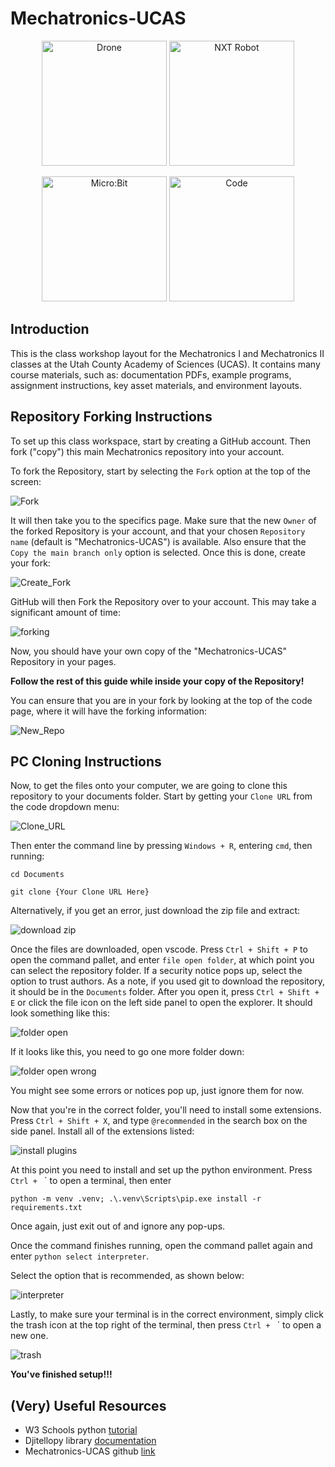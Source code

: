 # Mechatronics-UCAS

<p align="center">
  <img src="Assets/drone.jpg" alt="Drone" title="Drone" height="200px" />
  <img src="Assets/nxt.jpg" alt="NXT Robot" title="NXT Robot" height="200px" />
</p>

<p align="center">
  <img src="Assets/Microbit.jpg" alt="Micro:Bit" title="Micro:Bit" height="200px" />
  <img src="Assets/Haxxercode.jpg" alt="Code" title="Code" height="200px" />
</p>

## Introduction

This is the class workshop layout for the Mechatronics I and Mechatronics II classes at the Utah County Academy of Sciences (UCAS). It contains many course materials, such as: documentation PDFs, example programs, assignment instructions, key asset materials, and environment layouts.

## Repository Forking Instructions

To set up this class workspace, start by creating a GitHub account. Then fork ("copy") this main Mechatronics repository into your account.

To fork the Repository, start by selecting the `Fork` option at the top of the screen:

![Fork](Assets/Fork.png "Fork")

It will then take you to the specifics page. Make sure that the new `Owner` of the forked Repository is your account, and that your chosen `Repository name` (default is "Mechatronics-UCAS") is available. Also ensure that the `Copy the main branch only` option is selected. Once this is done, create your fork:

![Create_Fork](Assets/Create_Fork.png "Create Fork")

GitHub will then Fork the Repository over to your account. This may take a significant amount of time:

![forking](Assets/forking.png "Forking")

Now, you should have your own copy of the "Mechatronics-UCAS" Repository in your pages. 

**Follow the rest of this guide while inside your copy of the Repository!**

You can ensure that you are in your fork by looking at the top of the code page, where it will have the forking information:

![New_Repo](Assets/New_Repo.png "New Repository")

## PC Cloning Instructions
Now, to get the files onto your computer, we are going to clone this repository to your documents folder. Start by getting your `Clone URL` from the code dropdown menu:

![Clone_URL](Assets/Clone_URL.png "Clone URL")

Then enter the command line by pressing `Windows + R`, entering `cmd`, then running:
```
cd Documents
```
```
git clone {Your Clone URL Here}  
```

Alternatively, if you get an error, just download the zip file and extract:

![download zip](Assets/download_zip.png "Download")

Once the files are downloaded, open vscode. Press `Ctrl + Shift + P` to open the command pallet, and enter `file open folder`, at which point you can select the repository folder. If a security notice pops up, select the option to trust authors. As a note, if you used git to download the repository, it should be in the `Documents` folder. After you open it, press `Ctrl + Shift + E` or click the file icon on the left side panel to open the explorer. It should look something like this:

![folder open](Assets/folder_open.png "Open")

If it looks like this, you need to go one more folder down:

![folder open wrong](Assets/folder_open_wrong.png "Open wrong")

You might see some errors or notices pop up, just ignore them for now.

Now that you're in the correct folder, you'll need to install some extensions. Press `Ctrl + Shift + X`, and type `@recommended` in the search box on the side panel. Install all of the extensions listed:

![install plugins](Assets/install.png "Plugins")

At this point you need to install and set up the python environment. Press `Ctrl + ` ` to open a terminal, then enter
```
python -m venv .venv; .\.venv\Scripts\pip.exe install -r requirements.txt
```
Once again, just exit out of and ignore any pop-ups.

Once the command finishes running, open the command pallet again and enter `python select interpreter`. 

Select the option that is recommended, as shown below:

![interpreter](Assets/interpreter.png "Interpreter")

Lastly, to make sure your terminal is in the correct environment, simply click the trash icon at the top right of the terminal, then press `Ctrl + ` ` to open a new one.

![trash](Assets/trash.png "Trash")

**You've finished setup!!!**

## (Very) Useful Resources
- W3 Schools python [tutorial](https://www.w3schools.com/python/)
- Djitellopy library [documentation](https://djitellopy.readthedocs.io/en/latest/tello/)
- Mechatronics-UCAS github [link](https://github.com/Nbobito/Mechatronics-UCAS)